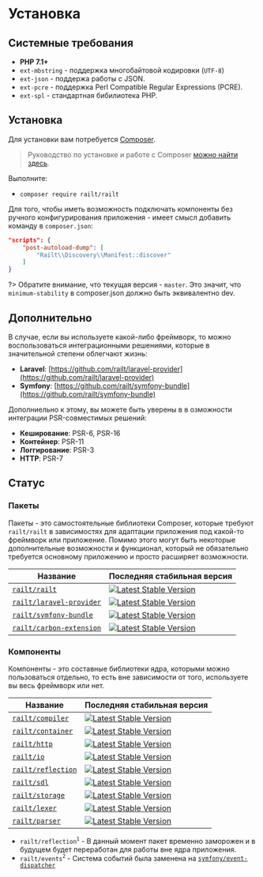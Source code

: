 # Установка

## Системные требования

- **PHP 7.1+**
- `ext-mbstring` - поддержка многобайтовой кодировки (`UTF-8`)
- `ext-json` - поддержа работы с JSON.
- `ext-pcre` - поддержка Perl Compatible Regular Expressions (PCRE).
- `ext-spl` - стандартная бибилиотека PHP.

## Установка

Для установки вам потребуется [Composer](https://getcomposer.org/download/).

> Руководство по установке и работе с Composer [можно найти здесь](https://getcomposer.org/download/).

Выполните:
- `composer require railt/railt`

Для того, чтобы иметь возможность подключать компоненты без 
ручного конфигурирования приложения - имеет смысл добавить команду в `composer.json`:

```json
"scripts": {
    "post-autoload-dump": [
        "Railt\\Discovery\\Manifest::discover"
    ]
}
```

?> Обратите внимание, что текущая версия - `master`. Это значит, что `minimum-stability` 
в composer.json должно быть эквивалентно dev.

## Дополнительно

В случае, если вы используете какой-либо фреймворк, 
то можно воспользоваться интеграционными решениями, которые в значительной 
степени облегчают жизнь:

- **Laravel**: [https://github.com/railt/laravel-provider](https://github.com/railt/laravel-provider)
- **Symfony**: [https://github.com/railt/symfony-bundle](https://github.com/railt/symfony-bundle)

Дополниельно к этому, вы можете быть уверены в в
озможности интеграции PSR-совместимых решений:
 
- **Кеширование**: PSR-6, PSR-16
- **Контейнер**: PSR-11
- **Логгирование**: PSR-3
- **HTTP**: PSR-7

## Статус

### Пакеты

Пакеты - это самостоятельные библиотеки Composer, которые требуют `railt/railt` 
в зависимостях для адаптации приложения под какой-то фреймворк или приложение. 
Помимо этого могут быть некоторые дополнительные возможности и функционал, который 
не обязательно требуется основному приложению и просто расширяет возможности.

| Название                                                               | Последняя стабильная версия                                                      |
|------------------------------------------------------------------------|------------------------------------------------------------------------------------------------------------------------------------------|
| [`railt/railt`](https://github.com/railt/railt)                        | [![Latest Stable Version](https://poser.pugx.org/railt/railt/version)](https://packagist.org/packages/railt/railt)                       |
| [`railt/laravel-provider`](https://github.com/railt/laravel-provider)  | [![Latest Stable Version](https://poser.pugx.org/railt/laravel-provider/version)](https://packagist.org/packages/railt/laravel-provider) |
| [`railt/symfony-bundle`](https://github.com/railt/symfony-bundle)      | [![Latest Stable Version](https://poser.pugx.org/railt/symfony-bundle/version)](https://packagist.org/packages/railt/symfony-bundle)     |
| [`railt/carbon-extension`](https://github.com/railt/carbon-extension)  | [![Latest Stable Version](https://poser.pugx.org/railt/carbon-extension/version)](https://packagist.org/packages/railt/carbon-extension) |

### Компоненты

Компоненты - это составные библиотеки ядра, которыми можно пользоваться отдельно, то есть вне зависимости от того, 
используете вы весь фреймворк или нет.

| Название                                                               | Последняя стабильная версия                                                      |
|------------------------------------------------------------------------|------------------------------------------------------------------------------------------------------------------------------------------|
| [`railt/compiler`](https://github.com/railt/compiler)                  | [![Latest Stable Version](https://poser.pugx.org/railt/compiler/version)](https://packagist.org/packages/railt/compiler)                 |
| [`railt/container`](https://github.com/railt/container)                | [![Latest Stable Version](https://poser.pugx.org/railt/container/version)](https://packagist.org/packages/railt/container)               |
| [`railt/http`](https://github.com/railt/http)                          | [![Latest Stable Version](https://poser.pugx.org/railt/http/version)](https://packagist.org/packages/railt/http)                         |
| [`railt/io`](https://github.com/railt/io)                              | [![Latest Stable Version](https://poser.pugx.org/railt/io/version)](https://packagist.org/packages/railt/io)                             |
| [`railt/reflection`](https://github.com/railt/reflection)              | [![Latest Stable Version](https://poser.pugx.org/railt/reflection/version)](https://packagist.org/packages/railt/reflection)             |
| [`railt/sdl`](https://github.com/railt/sdl)                            | [![Latest Stable Version](https://poser.pugx.org/railt/sdl/version)](https://packagist.org/packages/railt/sdl)                           |
| [`railt/storage`](https://github.com/railt/storage)                    | [![Latest Stable Version](https://poser.pugx.org/railt/storage/version)](https://packagist.org/packages/railt/storage)                   |
| [`railt/lexer`](https://github.com/railt/lexer)                        | [![Latest Stable Version](https://poser.pugx.org/railt/lexer/version)](https://packagist.org/packages/railt/lexer)                       | 
| [`railt/parser`](https://github.com/railt/parser)                      | [![Latest Stable Version](https://poser.pugx.org/railt/parser/version)](https://packagist.org/packages/railt/parser)                     |


- `railt/reflection`<sup>`1`</sup> - В данный момент пакет временно заморожен и в будущем будет переработан для работы вне ядра приложения.
- `railt/events`<sup>`2`</sup> - Система событий была заменена на [`symfony/event-dispatcher`](https://packagist.org/packages/symfony/event-dispatcher)

